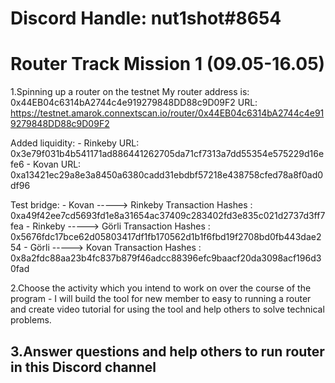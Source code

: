 # Discord Handle: nut1shot#8654
# Router Track Mission 1 (09.05-16.05)

1.Spinning up a router on the testnet
My router address is: 0x44EB04c6314bA2744c4e919279848DD88c9D09F2
URL: https://testnet.amarok.connextscan.io/router/0x44EB04c6314bA2744c4e919279848DD88c9D09F2

Added liquidity:
        - Rinkeby URL: 0x3e79f031b4b541171ad886441262705da71cf7313a7dd55354e575229d16efe6
        - Kovan URL: 0xa13421ec29a8e3a8450a6380cadd31ebdbf57218e438758cfed78a8f0ad0df96

Test bridge:
        - Kovan -----> Rinkeby Transaction Hashes :
        0xa49f42ee7cd5693fd1e8a31654ac37409c283402fd3e835c021d2737d3ff7fea
        - Rinkeby -----> Görli Transaction Hashes :
        0x5676fdc17bce62d05803417df1fb170562d1b1f6fbd19f2708bd0fb443dae254
        - Görli -----> Kovan Transaction Hashes :
        0x8a2fdc88aa23b4fc837b879f46adcc88396efc9baacf20da3098acf196d30fad
        
2.Choose the activity which you intend to work on over the course of the program
        - I will build the tool for new member to easy to running a router and create video tutorial for using the tool and help others to solve technical problems.

3.Answer questions and help others to run router in this Discord channel
- 

